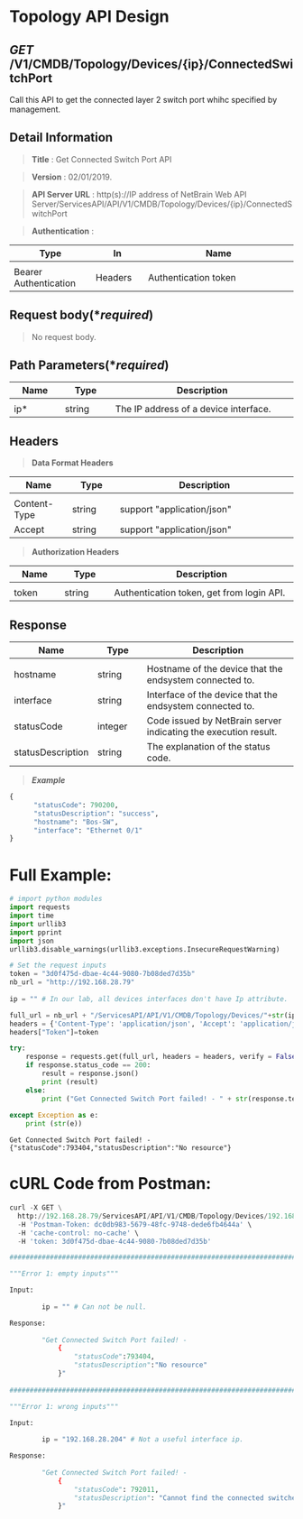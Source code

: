 
# Topology API Design

## ***GET*** /V1/CMDB/Topology/Devices/{ip}/ConnectedSwitchPort
Call this API to get the connected layer 2 switch port whihc specified by management.

## Detail Information

> **Title** : Get Connected Switch Port API<br>

> **Version** : 02/01/2019.

> **API Server URL** : http(s)://IP address of NetBrain Web API Server/ServicesAPI/API/V1/CMDB/Topology/Devices/{ip}/ConnectedSwitchPort

> **Authentication** : 

|**Type**|**In**|**Name**|
|------|------|------|
|<img width=100/>|<img width=100/>|<img width=500/>|
|Bearer Authentication| Headers | Authentication token | 

## Request body(****required***)

>No request body.

## Path Parameters(****required***)

|**Name**|**Type**|**Description**|
|------|------|------|
|<img width=100/>|<img width=100/>|<img width=500/>|
|ip* | string  | The IP address of a device interface. |

## Headers

> **Data Format Headers**

|**Name**|**Type**|**Description**|
|------|------|------|
|<img width=100/>|<img width=100/>|<img width=500/>|
| Content-Type | string  | support "application/json" |
| Accept | string  | support "application/json" |

> **Authorization Headers**

|**Name**|**Type**|**Description**|
|------|------|------|
|<img width=100/>|<img width=100/>|<img width=500/>|
| token | string  | Authentication token, get from login API. |

## Response

|**Name**|**Type**|**Description**|
|------|------|------|
|<img width=100/>|<img width=100/>|<img width=500/>|
|hostname| string | Hostname of the device that the endsystem connected to.  |
|interface| string | Interface of the device that the endsystem connected to. |
|statusCode| integer | Code issued by NetBrain server indicating the execution result.  |
|statusDescription| string | The explanation of the status code. |

> ***Example***


```python
{
      "statusCode": 790200,
      "statusDescription": "success",
      "hostname": "Bos-SW",
      "interface": "Ethernet 0/1"
}
```

# Full Example:


```python
# import python modules 
import requests
import time
import urllib3
import pprint
import json
urllib3.disable_warnings(urllib3.exceptions.InsecureRequestWarning)

# Set the request inputs
token = "3d0f475d-dbae-4c44-9080-7b08ded7d35b"
nb_url = "http://192.168.28.79"
 
ip = "" # In our lab, all devices interfaces don't have Ip attribute.

full_url = nb_url + "/ServicesAPI/API/V1/CMDB/Topology/Devices/"+str(ip)+"/ConnectedSwitchPort"
headers = {'Content-Type': 'application/json', 'Accept': 'application/json'}
headers["Token"]=token

try:
    response = requests.get(full_url, headers = headers, verify = False)
    if response.status_code == 200:
        result = response.json()
        print (result)
    else:
        print ("Get Connected Switch Port failed! - " + str(response.text))
    
except Exception as e:
    print (str(e)) 
```

    Get Connected Switch Port failed! - {"statusCode":793404,"statusDescription":"No resource"}
    

# cURL Code from Postman:


```python
curl -X GET \
  http://192.168.28.79/ServicesAPI/API/V1/CMDB/Topology/Devices/192.168.28.204/ConnectedSwitchPort \
  -H 'Postman-Token: dc0db983-5679-48fc-9748-dede6fb4644a' \
  -H 'cache-control: no-cache' \
  -H 'token: 3d0f475d-dbae-4c44-9080-7b08ded7d35b'
```


```python
###################################################################################################################    

"""Error 1: empty inputs"""

Input:
        
        ip = "" # Can not be null.

Response:
    
        "Get Connected Switch Port failed! - 
            { 
                "statusCode":793404,
                "statusDescription":"No resource"
            }"
            
###################################################################################################################    

"""Error 1: wrong inputs"""

Input:
        
        ip = "192.168.28.204" # Not a useful interface ip.

Response:
    
        "Get Connected Switch Port failed! -
            {
                "statusCode": 792011,
                "statusDescription": "Cannot find the connected switches by the input IP address."
            }"
```
